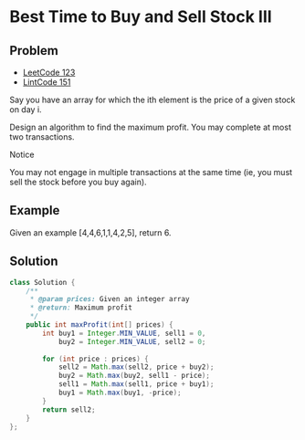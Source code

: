 Best Time to Buy and Sell Stock III
===



Problem
-------

- [LeetCode 123](https://oj.leetcode.com/problems/best-time-to-buy-and-sell-stock-iii/)
- [LintCode 151](http://www.lintcode.com/en/problem/best-time-to-buy-and-sell-stock-iii/)

Say you have an array for which the ith element is the price of a given stock on day i.

Design an algorithm to find the maximum profit. You may complete at most two transactions.

Notice

You may not engage in multiple transactions at the same time (ie, you must sell the stock before you buy again).

Example
-------

Given an example [4,4,6,1,1,4,2,5], return 6.



Solution
--------





```java
class Solution {
    /**
     * @param prices: Given an integer array
     * @return: Maximum profit
     */
    public int maxProfit(int[] prices) {
        int buy1 = Integer.MIN_VALUE, sell1 = 0,
            buy2 = Integer.MIN_VALUE, sell2 = 0;
    
        for (int price : prices) {
            sell2 = Math.max(sell2, price + buy2); 
            buy2 = Math.max(buy2, sell1 - price);
            sell1 = Math.max(sell1, price + buy1);
            buy1 = Math.max(buy1, -price);
        }
        return sell2;
    }
};
```